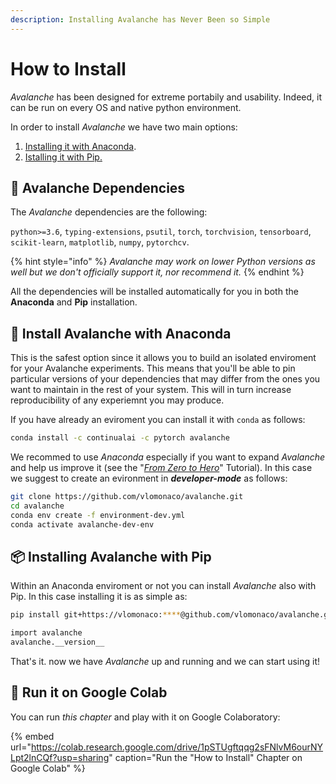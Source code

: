 ```yaml
---
description: Installing Avalanche has Never Been so Simple
---
```


# How to Install

_Avalanche_ has been designed for extreme portabily and usability. Indeed, it can be run on every OS and native python environment.

In order to install _Avalanche_ we have two main options:

1. [Installing it with Anaconda](1.-how-to-install.md#install-avalanche-with-anaconda).
2. [Istalling it with Pip.](1.-how-to-install.md#installing-avalanche-with-pip)

## 🔂 Avalanche Dependencies

The _Avalanche_ dependencies are the following:

`python>=3.6`, `typing-extensions`, `psutil`, `torch`, `torchvision`, `tensorboard`, `scikit-learn`, `matplotlib`, `numpy`, `pytorchcv`.

{% hint style="info" %}
_Avalanche may work on lower Python versions as well but we don't officially support it, nor recommend it._
{% endhint %}

All the dependencies will be installed automatically for you in both the **Anaconda** and **Pip** installation.

## 🐍 Install Avalanche with Anaconda 

This is the safest option since it allows you to build an isolated enviroment for your Avalanche experiments. This means that you'll be able to pin particular versions of your dependencies that may differ from the ones you want to maintain in the rest of your system. This will in turn increase reproducibility of any experiemnt you may produce.

If you have already an eviroment you can install it with `conda` as follows:

```bash
conda install -c continualai -c pytorch avalanche
```

We recommed to use _Anaconda_ especially if you want to expand _Avalanche_ and help us improve it \(see the "[_From Zero to Hero_](../from-zero-to-hero-tutorial/2.-benchmarks.md)" Tutorial\). In this case we suggest to create an evironment in _**developer-mode**_ as follows:

```bash
git clone https://github.com/vlomonaco/avalanche.git
cd avalanche
conda env create -f environment-dev.yml
conda activate avalanche-dev-env
```

## 📦 Installing Avalanche with Pip 

Within an Anaconda enviroment or not you can install _Avalanche_ also with Pip. In this case installing it is as simple as:

```bash
pip install git+https://vlomonaco:****@github.com/vlomonaco/avalanche.git
```

```bash
import avalanche
avalanche.__version__
```

That's it. now we have _Avalanche_ up and running and we can start using it!

## 🤝 Run it on Google Colab

You can run _this chapter_ and play with it on Google Colaboratory:

{% embed url="https://colab.research.google.com/drive/1pSTUgftqqg2sFNlvM6ourNYLpt2lnCQf?usp=sharing" caption="Run the \"How to Install\" Chapter on Google Colab" %}

